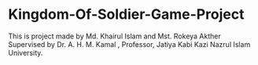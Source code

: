 # Kingdom-Of-Soldier-Game-Project
This is project made by
Md. Khairul Islam and Mst. Rokeya Akther 
Supervised by Dr. A. H. M. Kamal , Professor, Jatiya Kabi Kazi Nazrul Islam University.
